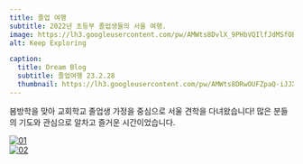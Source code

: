 ```yaml
---
title: 졸업 여행
subtitle: 2022년 초등부 졸업생들의 서울 여행.
image: https://lh3.googleusercontent.com/pw/AMWts8DvlX_9PHbVQIlfJdMSfOB9IS5ntb3ZrLdMYs2mGIXjSTSroKWK7oChiouVM2Ezs8lrI5cE9QwqaSiusnmO6E0x_Uc8Mv7krZT4cqrJTihV-U6wtjbkS91nYuUWtjAyMMpaqgrO0V2s6DCIquY2xawjKg=w1280-h720-no?authuser=0
alt: Keep Exploring

caption:
  title: Dream Blog
  subtitle: 졸업여행 23.2.28
  thumbnail: https://lh3.googleusercontent.com/pw/AMWts8DRwOUFZpaQ-iJJX3nwjr3xSuh69IVTDAxN_KQ58GNzU40Sfyz2TcVjqNBu8mrViZqyIkyAD8BSWKtihLHmONQNLkx-9gexeE_1FRZzIn5zwZ-IkYzjpDxZGzznH2ajXD07AYNS8SiysXgaxEdFMU-Wyg=w1280-h960-no?authuser=0
---
```


봄방학을 맞아 교회학교 졸업생 가정을 중심으로 서울 견학을 다녀왔습니다! 많은 분들의 기도와 관심으로 알차고 즐거운 시간이었습니다.

<a href="https://lh3.googleusercontent.com/pw/AMWts8D_ZKx2rdEWu40jSoq9BpTmIuaI3wlGMMsearMlmFwEk9Zuf85656Nh03xtlPEV2fQDzjGZ3VxpHXdkBkWnLgV7KrR-Mn_JgbXYDChsu-qQcOOEptPgaajIZ72-xFG1d-E_uCOfNgX_iVAL_XxaCAYGiA=w1280-h960-no?authuser=0">![01](https://lh3.googleusercontent.com/pw/AMWts8D_ZKx2rdEWu40jSoq9BpTmIuaI3wlGMMsearMlmFwEk9Zuf85656Nh03xtlPEV2fQDzjGZ3VxpHXdkBkWnLgV7KrR-Mn_JgbXYDChsu-qQcOOEptPgaajIZ72-xFG1d-E_uCOfNgX_iVAL_XxaCAYGiA=w1280-h960-no?authuser=0)</a>  
<a href="https://lh3.googleusercontent.com/pw/AMWts8AN0VmbqFehMaaAPvZKdQEumjPvR7QFwzvYu_5n7bk7s6N_22_miLAd1LLWImiUcSZ4f4WD20tiNw25YcufpXqLDxz69PREKOmUBkyPN6t9_LhaLd1VP-DYedKmq5JRSyhHUVLUpI9Zw5dxHl54UNzY2Q=w1280-h720-no?authuser=0">![02](https://lh3.googleusercontent.com/pw/AMWts8AN0VmbqFehMaaAPvZKdQEumjPvR7QFwzvYu_5n7bk7s6N_22_miLAd1LLWImiUcSZ4f4WD20tiNw25YcufpXqLDxz69PREKOmUBkyPN6t9_LhaLd1VP-DYedKmq5JRSyhHUVLUpI9Zw5dxHl54UNzY2Q=w1280-h720-no?authuser=0)</a>